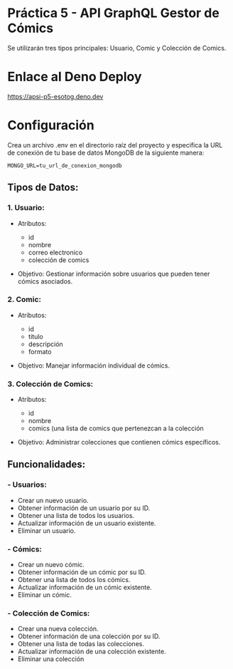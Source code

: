 # Práctica 5 - API GraphQL Gestor de Cómics
Se utilizarán tres tipos principales: Usuario, Comic y Colección de Comics.

# Enlace al Deno Deploy

https://apsi-p5-esotog.deno.dev

# Configuración

Crea un archivo .env en el directorio raíz del proyecto y especifica la URL de conexión de tu base de datos MongoDB de la siguiente manera:

```env
MONGO_URL=tu_url_de_conexion_mongodb
```

## Tipos de Datos:
### 1. Usuario:
   - Atributos:
     * id
     * nombre
     * correo electronico
     * colección de comics
    
   - Objetivo: Gestionar información sobre usuarios que pueden tener cómics asociados.

### 2. Comic:
   - Atributos: 
     * id
     * titulo
     * descripción
     * formato
     
   - Objetivo: Manejar información individual de cómics.

### 3. Colección de Comics:
   - Atributos:
     * id
     * nombre
     * comics (una lista de comics que pertenezcan a la colección
    
   - Objetivo: Administrar colecciones que contienen cómics específicos.

## Funcionalidades:
### - Usuarios:
  * Crear un nuevo usuario.
  * Obtener información de un usuario por su ID.
  * Obtener una lista de todos los usuarios.
  * Actualizar información de un usuario existente.
  * Eliminar un usuario.
### - Cómics:
  * Crear un nuevo cómic.
  * Obtener información de un cómic por su ID.
  * Obtener una lista de todos los cómics.
  * Actualizar información de un cómic existente.
  * Eliminar un cómic.
### - Colección de Comics:
  * Crear una nueva colección.
  * Obtener información de una colección por su ID.
  * Obtener una lista de todas las colecciones.
  * Actualizar información de una colección existente.
  * Eliminar una colección
